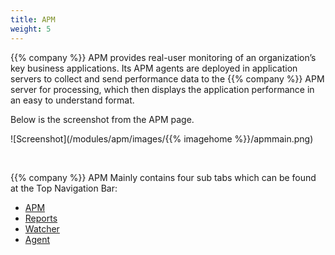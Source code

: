 ```yaml
---
title: APM
weight: 5
---
```


{{% company %}} APM provides real-user monitoring of an organization’s key business applications. Its APM agents are deployed in application servers to collect and send performance data to the {{% company %}} APM server for processing, which then displays the application performance in an easy to understand format.

Below is the screenshot from the APM page.

![Screenshot](/modules/apm/images/{{% imagehome %}}/apmmain.png)

&nbsp;

{{% company %}} APM Mainly contains four sub tabs which can be found at the Top Navigation Bar:
* <a href="/modules/apm/apm">APM</a>
* <a href="/modules/apm/reports">Reports</a>
* <a href="/modules/apm/watcher">Watcher</a>
* <a href="/modules/apm/agent">Agent</a>



